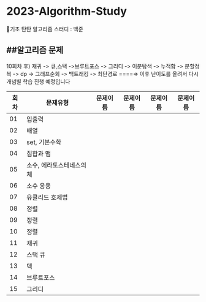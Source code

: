 # 2023-Algorithm-Study
 🐣기초 탄탄 알고리즘 스터디 : 백준
 
  ##알고리즘 문제
---
10회차 후)  재귀 -> 큐,스택 ->브루트포스 -> 그리디 -> 이분탐색 -> 누적합 -> 분할정복 -> dp -> 그래프순회 -> 백트래킹 -> 최단경로 ====⇒ 이후 난이도를 올려서 다시 개념별 학습 진행 예정입니다

| 회차 | 문제유형 | 문제이름 | 문제이름 | 문제이름 | 문제이름 |
| --- | --- | --- | --- | --- | --- |
| 01 | 입출력 |  |  |  |  |
| 02 | 배열 |  |  |  |  |
| 03 | set, 기본수학 |  |  |  |  |
| 04 | 집합과 맵 |  |  |  |  |
|  05 | 소수, 에라토스테네스의 체 |  |  |  |  |
| 06 | 소수 응용 |  |  |  |  |
| 07 | 유클리드 호제법 |  |  |  |  |
| 08 | 정렬 |  |  |  |  |
| 09 | 정렬 |  |  |  |  |
| 10 | 정렬 |  |  |  |  |
| 11 | 재귀 |  |  |  |  |
|  12 | 스택 큐 |  |  |  |  |
| 13 | 덱 |  |  |  |  |
| 14 | 브루트포스 |  |  |  |  |
| 15 | 그리디 |  |  |  |  |
